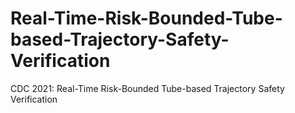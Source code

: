 # Real-Time-Risk-Bounded-Tube-based-Trajectory-Safety-Verification
CDC 2021: Real-Time Risk-Bounded Tube-based Trajectory Safety Verification
